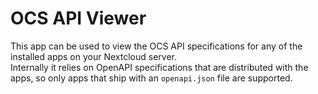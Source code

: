 <!--
SPDX-FileCopyrightText: Kate Döen <kate.doeen@nextcloud.com>
SPDX-License-Identifier: CC0-1.0
-->

# OCS API Viewer

This app can be used to view the OCS API specifications for any of the installed apps on your Nextcloud server.  
Internally it relies on OpenAPI specifications that are distributed with the apps, so only apps that ship with an `openapi.json` file are supported.
